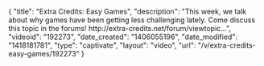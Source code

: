 {
    "title": "Extra Credits: Easy Games",
    "description": "This week, we talk about why games have been getting less challenging lately. Come discuss this topic in the forums! http:\/\/extra-credits.net\/forum\/viewtopic...",
    "videoid": "192273",
    "date_created": "1406055196",
    "date_modified": "1418181781",
    "type": "captivate",
    "layout": "video",
    "url": "\/v\/extra-credits-easy-games\/192273"
}